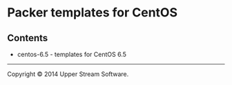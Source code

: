 # Packer templates for CentOS

## Contents

* centos-6.5 - templates for CentOS 6.5

- - -

Copyright &copy; 2014 Upper Stream Software.
